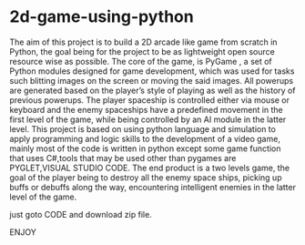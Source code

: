 # 2d-game-using-python
The aim of this project is to build a 2D arcade like game from scratch in Python, the goal being for the project to be as lightweight open source resource wise as possible. The core of the game, is PyGame , a set of Python modules designed for game development, which was used for tasks such blitting images on the screen or moving the said images. All powerups are generated based on the player’s style of playing as well as the history of previous powerups. The player spaceship is controlled either via mouse or keyboard and the enemy spaceships have a predefined movement in the first level of the game, while being controlled by an AI module in the latter level. This project is based on using python language and simulation to apply programming and logic skills to the development of a video game, mainly most of the code is written in python except some game function that uses C#,tools that may be used other than pygames are PYGLET,VISUAL STUDIO CODE.
The end product is a two levels game, the goal of the player being to destroy all the enemy space ships, picking up buffs or debuffs along the way, encountering intelligent enemies in the latter level of the game. 


just goto CODE and download zip file.

ENJOY


